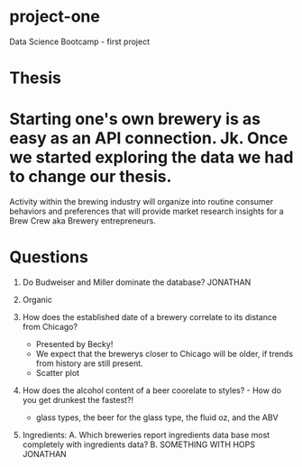 # project-one
Data Science Bootcamp - first project

# Thesis
# Starting one's own brewery is as easy as an API connection. Jk. Once we started exploring the data we had to change our thesis. 
Activity within the brewing industry will organize into routine consumer behaviors and preferences that will provide market research insights for a Brew Crew aka Brewery entrepreneurs. 

# Questions
1. Do Budweiser and Miller dominate the database?
     JONATHAN 
2. Organic
3. How does the established date of a brewery correlate to its distance from Chicago?
     - Presented by Becky!
     - We expect that the brewerys closer to Chicago will be older, if trends from history are still present.
     - Scatter plot

3. How does the alcohol content of a beer coorelate to styles? - How do you get drunkest the fastest?!
      - glass types, the beer for the glass type, the fluid oz, and the ABV
4. Ingredients: 
   A. Which breweries report ingredients data base most completely with ingredients data?
   B. SOMETHING WITH HOPS
     JONATHAN
    
     
